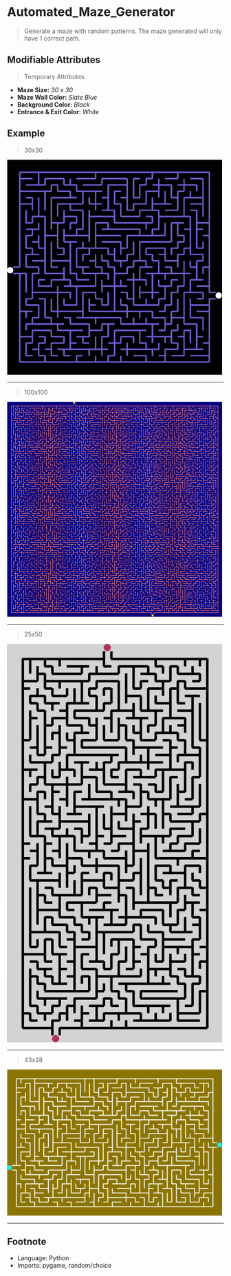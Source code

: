 # Automated_Maze_Generator
>  Generate a maze with random patterns. The maze generated will only have 1 correct path.

## Modifiable Attributes
>Temporary Attributes
- **Maze Size:** _30 x 30_
- **Maze Wall Color:** _Slate Blue_
- **Background Color:** _Black_
- **Entrance & Exit Color:** _White_
  
## Example

> 30x30

<img src = https://github.com/Kyros0718/Automated_Maze_Generator/blob/main/Images/30x30_Maze.png width="500">

---

> 100x100

<img src = https://github.com/Kyros0718/Automated_Maze_Generator/blob/main/Images/100x100_Maze.png width="500">

---

> 25x50

<img src = https://github.com/Kyros0718/Automated_Maze_Generator/blob/main/Images/25x50_Maze.png width="500">

---

> 43x28

<img src = https://github.com/Kyros0718/Automated_Maze_Generator/blob/main/Images/43x28_Maze.png width="500">

---

## Footnote
- Language: Python
- Imports: pygame, random/choice
